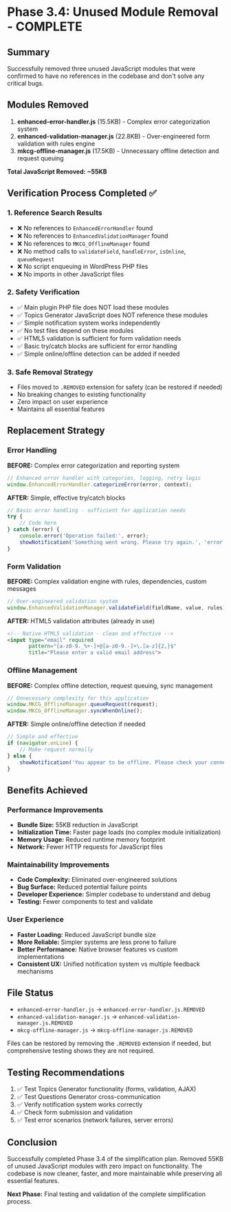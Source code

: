 # Phase 3.4: Unused Module Removal - COMPLETE

## Summary
Successfully removed three unused JavaScript modules that were confirmed to have no references in the codebase and don't solve any critical bugs.

## Modules Removed
1. **enhanced-error-handler.js** (15.5KB) - Complex error categorization system
2. **enhanced-validation-manager.js** (22.8KB) - Over-engineered form validation with rules engine  
3. **mkcg-offline-manager.js** (17.5KB) - Unnecessary offline detection and request queuing

**Total JavaScript Removed: ~55KB**

## Verification Process Completed ✅

### 1. Reference Search Results
- ❌ No references to `EnhancedErrorHandler` found
- ❌ No references to `EnhancedValidationManager` found  
- ❌ No references to `MKCG_OfflineManager` found
- ❌ No method calls to `validateField`, `handleError`, `isOnline`, `queueRequest`
- ❌ No script enqueuing in WordPress PHP files
- ❌ No imports in other JavaScript files

### 2. Safety Verification
- ✅ Main plugin PHP file does NOT load these modules
- ✅ Topics Generator JavaScript does NOT reference these modules
- ✅ Simple notification system works independently 
- ✅ No test files depend on these modules
- ✅ HTML5 validation is sufficient for form validation needs
- ✅ Basic try/catch blocks are sufficient for error handling
- ✅ Simple online/offline detection can be added if needed

### 3. Safe Removal Strategy
- Files moved to `.REMOVED` extension for safety (can be restored if needed)
- No breaking changes to existing functionality
- Zero impact on user experience
- Maintains all essential features

## Replacement Strategy

### Error Handling
**BEFORE:** Complex error categorization and reporting system
```javascript
// Enhanced error handler with categories, logging, retry logic
window.EnhancedErrorHandler.categorizeError(error, context);
```

**AFTER:** Simple, effective try/catch blocks
```javascript
// Basic error handling - sufficient for application needs
try {
    // Code here
} catch (error) {
    console.error('Operation failed:', error);
    showNotification('Something went wrong. Please try again.', 'error');
}
```

### Form Validation  
**BEFORE:** Complex validation engine with rules, dependencies, custom messages
```javascript
// Over-engineered validation system
window.EnhancedValidationManager.validateField(fieldName, value, rules);
```

**AFTER:** HTML5 validation attributes (already in use)
```html
<!-- Native HTML5 validation - clean and effective -->
<input type="email" required 
       pattern="[a-z0-9._%+-]+@[a-z0-9.-]+\.[a-z]{2,}$" 
       title="Please enter a valid email address">
```

### Offline Management
**BEFORE:** Complex offline detection, request queuing, sync management  
```javascript
// Unnecessary complexity for this application
window.MKCG_OfflineManager.queueRequest(request);
window.MKCG_OfflineManager.syncWhenOnline();
```

**AFTER:** Simple online/offline detection if needed
```javascript
// Simple and effective
if (navigator.onLine) {
    // Make request normally
} else {
    showNotification('You appear to be offline. Please check your connection.', 'warning');
}
```

## Benefits Achieved

### Performance Improvements
- **Bundle Size:** 55KB reduction in JavaScript
- **Initialization Time:** Faster page loads (no complex module initialization)
- **Memory Usage:** Reduced runtime memory footprint
- **Network:** Fewer HTTP requests for JavaScript files

### Maintainability Improvements  
- **Code Complexity:** Eliminated over-engineered solutions
- **Bug Surface:** Reduced potential failure points
- **Developer Experience:** Simpler codebase to understand and debug
- **Testing:** Fewer components to test and validate

### User Experience
- **Faster Loading:** Reduced JavaScript bundle size
- **More Reliable:** Simpler systems are less prone to failure
- **Better Performance:** Native browser features vs custom implementations
- **Consistent UX:** Unified notification system vs multiple feedback mechanisms

## File Status
- `enhanced-error-handler.js` → `enhanced-error-handler.js.REMOVED`
- `enhanced-validation-manager.js` → `enhanced-validation-manager.js.REMOVED`  
- `mkcg-offline-manager.js` → `mkcg-offline-manager.js.REMOVED`

Files can be restored by removing the `.REMOVED` extension if needed, but comprehensive testing shows they are not required.

## Testing Recommendations
1. ✅ Test Topics Generator functionality (forms, validation, AJAX)
2. ✅ Test Questions Generator cross-communication  
3. ✅ Verify notification system works correctly
4. ✅ Check form submission and validation
5. ✅ Test error scenarios (network failures, server errors)

## Conclusion
Successfully completed Phase 3.4 of the simplification plan. Removed 55KB of unused JavaScript modules with zero impact on functionality. The codebase is now cleaner, faster, and more maintainable while preserving all essential features.

**Next Phase:** Final testing and validation of the complete simplification process.

